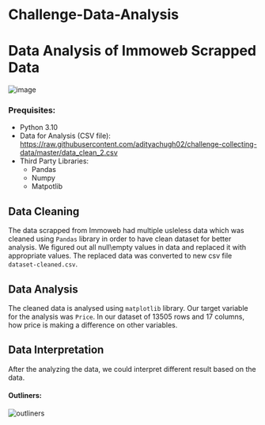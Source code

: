 # Challenge-Data-Analysis
# Data Analysis of Immoweb Scrapped Data

![image](https://user-images.githubusercontent.com/96992159/152752109-48401fdc-5ab6-415c-9a8c-c36e349871f4.png)

### Prequisites:
- Python 3.10
- Data for Analysis (CSV file): 
  https://raw.githubusercontent.com/adityachugh02/challenge-collecting-data/master/data_clean_2.csv
- Third Party Libraries:
  - Pandas
  - Numpy
  - Matpotlib
  
## Data Cleaning
 
The data scrapped from Immoweb had multiple usleless data which was cleaned using `Pandas` library in order to have clean dataset for better analysis. We figured out all null\empty values in data and replaced it with appropriate values. The replaced data was converted to new csv file `dataset-cleaned.csv`.

## Data Analysis

The cleaned data is analysed using `matplotlib` library. Our target variable for the analysis was `Price`. In our dataset of 13505 rows and 17 columns, how price is making a difference on other variables.

## Data Interpretation

After the analyzing the data, we could interpret different result based on the data.

#### Outliners:

![outliners](https://user-images.githubusercontent.com/96992159/153181019-af532386-73a5-43ea-8157-3bc1ddbb77ba.PNG)




 
